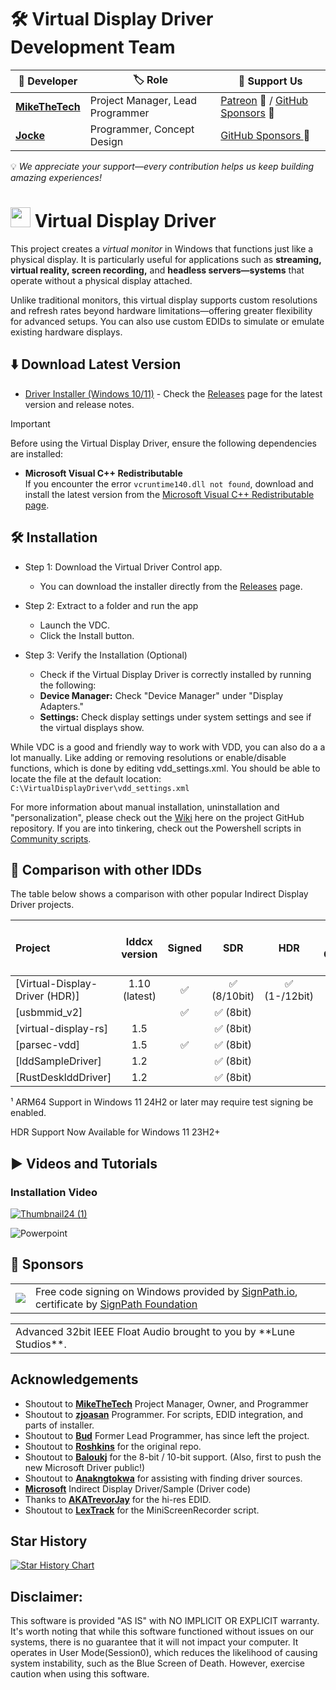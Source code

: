 # 🛠️ Virtual Display Driver Development Team

| 👤 Developer          | 🏷️ Role                            | 💖 Support Us                                                                                                         |
| --------------------- | ----------------------------------- | --------------------------------------------------------------------------------------------------------------------- |
| **[MikeTheTech](https://github.com/itsmikethetech)** | Project Manager, Lead Programmer | [Patreon](https://www.patreon.com/mikethetech) :gem: / [GitHub Sponsors](https://github.com/sponsors/itsmikethetech/) 💖  |
| **[Jocke](https://github.com/zjoasan)**       | Programmer, Concept Design  | [GitHub Sponsors ](https://github.com/sponsors/zjoasan) 💖                                                             |

:bulb: *We appreciate your support—every contribution helps us keep building amazing experiences!*

# <img src="https://github.com/user-attachments/assets/22ff37ba-a8ea-4b65-b7b2-e7fcb09d858b" height="32" width="32"></img> Virtual Display Driver
This project creates a _virtual monitor_ in Windows that functions just like a physical display. It is particularly useful for applications such as **streaming, virtual reality, screen recording,** and **headless servers—systems** that operate without a physical display attached. 

Unlike traditional monitors, this virtual display supports custom resolutions and refresh rates beyond hardware limitations—offering greater flexibility for advanced setups. You can also use custom EDIDs to simulate or emulate existing hardware displays.

## ⬇️ Download Latest Version

- [Driver Installer (Windows 10/11)](https://github.com/VirtualDrivers/Virtual-Display-Driver/releases) - Check the [Releases](https://github.com/VirtualDrivers/Virtual-Display-Driver/releases) page for the latest version and release notes.

> [!IMPORTANT]
> Before using the Virtual Display Driver, ensure the following dependencies are installed:
> - **Microsoft Visual C++ Redistributable**  
>   If you encounter the error `vcruntime140.dll not found`, download and install the latest version from the [Microsoft Visual C++ Redistributable page](https://learn.microsoft.com/en-us/cpp/windows/latest-supported-vc-redist?view=msvc-170).


## 🛠️ Installation

- Step 1: Download the Virtual Driver Control app.
   - You can download the installer directly from the [Releases](https://github.com/VirtualDrivers/Virtual-Display-Driver/releases) page.

- Step 2: Extract to a folder and run the app
   - Launch the VDC.
   - Click the Install button.

- Step 3: Verify the Installation (Optional)
   - Check if the Virtual Display Driver is correctly installed by running the following:
   - **Device Manager:** Check "Device Manager" under "Display Adapters."
   - **Settings:** Check display settings under system settings and see if the virtual displays show.

While VDC is a good and friendly way to work with VDD, you can also do a a lot manually. Like adding or removing resolutions or enable/disable 
functions, which is done by editing vdd_settings.xml. You should be able to locate the file at the default location: 
```C:\VirtualDisplayDriver\vdd_settings.xml ```

For more information about manual installation, uninstallation and "personalization", please check out the [Wiki](https://github.com/VirtualDrivers/Virtual-Display-Driver/wiki) here on 
the project GitHub repository. If you are into tinkering, check out the Powershell scripts in [Community scripts](https://github.com/VirtualDrivers/Virtual-Display-Driver/tree/master/Community%20Scripts).

## 🤔 Comparison with other IDDs

The table below shows a comparison with other popular Indirect Display Driver
projects.

| Project | Iddcx version | Signed | SDR | HDR | H-Cursor | Tweakable | ARM64 Support | Custom EDID | Floating Point Refresh Rates |
| :--- | :---: | :---: | :---: | :---: | :---: | :---: | :---: | :---: | :---: |
| [Virtual-Display-Driver (HDR)] | 1.10 (latest) | ✅ | ✅ (8/10bit) | ✅ (1-/12bit) | ✅ | ✅ | ✅¹ | ✅ | ✅ |
| [usbmmid_v2] |  | ✅ | ✅ (8bit) |  |  |  |  |  |  |
| [virtual-display-rs] | 1.5 |  | ✅ (8bit) |  | ✅ | ✅ |  |  |  |
| [parsec-vdd]| 1.5 | ✅ | ✅ (8bit) |  | ✅ | ✅ |  |  |  |
| [lddSampleDriver] | 1.2 |  | ✅ (8bit) |  |  |  |  |  |  |
| [RustDesklddDriver] | 1.2 |  | ✅ (8bit) |  |  |  |  |  |  |

¹ ARM64 Support in Windows 11 24H2 or later may require test signing be enabled.

HDR Support Now Available for Windows 11 23H2+ 

## ▶️ Videos and Tutorials

### Installation Video

[![Thumbnail24 (1)](https://github.com/user-attachments/assets/383d840c-8327-439b-a89b-84b271320371)](https://youtu.be/jN5YnHlC0fE)

![Powerpoint](https://github.com/user-attachments/assets/9ac05776-36e1-4ba1-ac52-3f189dbd7730)

## 🤝 Sponsors

<table>
  <tr>
    <td><img src="https://github.com/user-attachments/assets/ca93d971-67dc-41dd-b945-ab4f372ea72a" /></td>
    <td>Free code signing on Windows provided by <a href="https://signpath.io">SignPath.io</a>, certificate by <a href="https://signpath.org">SignPath Foundation</a></td>
  </tr>
</table>

<table>
  <tr>
    <td>Advanced 32bit IEEE Float Audio brought to you by **Lune Studios**.</td>
  </tr>
</table>

## Acknowledgements

- Shoutout to **[MikeTheTech](https://github.com/itsmikethetech)** Project Manager, Owner, and Programmer
- Shoutout to **[zjoasan](https://github.com/zjoasan)** Programmer. For scripts, EDID integration, and parts of installer.
- Shoutout to **[Bud](https://github.com/bud3699)** Former Lead Programmer, has since left the project.
- Shoutout to **[Roshkins](https://github.com/roshkins/IddSampleDriver)** for the original repo.
- Shoutout to **[Baloukj](https://github.com/baloukj/IddSampleDriver)** for the 8-bit / 10-bit support. (Also, first to push the new Microsoft Driver public!)
- Shoutout to **[Anakngtokwa](https://github.com/Anakngtokwa)** for assisting with finding driver sources.
- **[Microsoft](https://github.com/microsoft/Windows-driver-samples/tree/master/video/IndirectDisplay)** Indirect Display Driver/Sample (Driver code)
- Thanks to **[AKATrevorJay](https://github.com/akatrevorjay/edid-generator)** for the hi-res EDID.
- Shoutout to **[LexTrack](https://github.com/lextrack/)** for the MiniScreenRecorder script. 

## Star History

[![Star History Chart](https://api.star-history.com/svg?repos=VirtualDrivers/Virtual-Display-Driver&type=Date)](https://www.star-history.com/#VirtualDrivers/Virtual-Display-Driver&Date)

## Disclaimer:

This software is provided "AS IS" with NO IMPLICIT OR EXPLICIT warranty. It's worth noting that while this software functioned without issues on our systems, there is no guarantee that it will not impact your computer. It operates in User Mode(Session0), which reduces the likelihood of causing system instability, such as the Blue Screen of Death. However, exercise caution when using this software.
